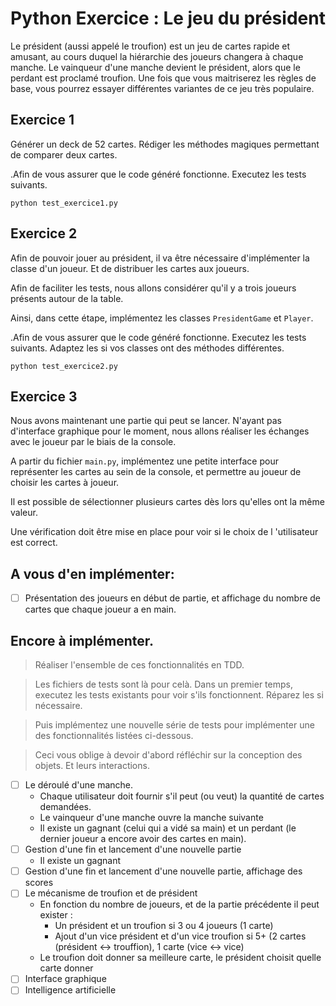# Python Exercice : Le jeu du président

Le président (aussi appelé le troufion) est un jeu de cartes rapide et amusant, au cours duquel la hiérarchie des joueurs changera à chaque manche. Le vainqueur d'une manche devient le président, alors que le perdant est proclamé troufion. Une fois que vous maitriserez les règles de base, vous pourrez essayer différentes variantes de ce jeu très populaire.

## Exercice 1
Générer un deck de 52 cartes.
Rédiger les méthodes magiques permettant de comparer deux cartes.

.Afin de vous assurer que le code généré fonctionne. Executez
 les tests suivants. 
 
 `python test_exercice1.py`

## Exercice 2
Afin de pouvoir jouer au président, il va être nécessaire d'implémenter la
 classe d'un joueur. Et de distribuer les cartes aux joueurs. 
 
Afin de faciliter les tests, nous allons considérer qu'il y a trois joueurs
 présents autour de la table. 
 
Ainsi, dans cette étape, implémentez les classes `PresidentGame` et `Player`.

.Afin de vous assurer que le code généré fonctionne. Executez
 les tests suivants. Adaptez les si vos classes ont des méthodes différentes. 
 
 `python test_exercice2.py`

 
## Exercice 3
Nous avons maintenant une partie qui peut se lancer. N'ayant pas d'interface
 graphique pour le moment, nous allons réaliser les échanges avec le joueur
  par le biais de la console. 

A partir du fichier `main.py`, implémentez une petite interface pour représenter les cartes au sein de la console, et permettre au joueur de choisir les cartes à joueur. 
 
 Il est possible de sélectionner plusieurs cartes dès lors qu'elles ont la même valeur. 
 
 Une vérification doit être mise en place pour voir si le choix de l
 'utilisateur est correct.
 
 ## A vous d'en implémenter:
 - [ ] Présentation des joueurs en début de partie, et affichage du nombre de cartes que chaque joueur a en main.
 ## Encore à implémenter.
 
 > Réaliser l'ensemble de ces fonctionnalités en TDD. 
 
> Les fichiers de tests sont là pour celà. 
 Dans un premier temps, executez les tests existants pour voir s'ils fonctionnent. 
 Réparez les si nécessaire.
 
 > Puis implémentez une nouvelle série de tests pour implémenter 
 une des fonctionnalités listées ci-dessous.

> Ceci vous oblige à devoir d'abord réfléchir sur la conception des objets. 
 Et leurs interactions.
 
 - [ ] Le déroulé d'une manche. 
    - Chaque utilisateur doit fournir s'il peut (ou veut) la quantité de cartes demandées.
    - Le vainqueur d'une manche ouvre la manche suivante
    - Il existe un gagnant (celui qui a vidé sa main) et un perdant (le dernier joueur a encore avoir des cartes en main).
 - [ ] Gestion d'une fin et lancement d'une nouvelle partie
    - Il existe un gagnant
 - [ ] Gestion d'une fin et lancement d'une nouvelle partie, affichage des scores
 - [ ] Le mécanisme de troufion et de président
    - En fonction du nombre de joueurs, et  de la partie précédente il peut exister : 
        - Un président et un troufion si 3 ou 4 joueurs (1 carte)
        - Ajout d'un vice président et d'un vice troufion si 5+ (2 cartes (président <-> trouffion), 1 carte (vice <-> vice)
    - Le troufion doit donner sa meilleure carte, le président choisit quelle carte donner
 - [ ] Interface graphique
 - [ ] Intelligence artificielle 

